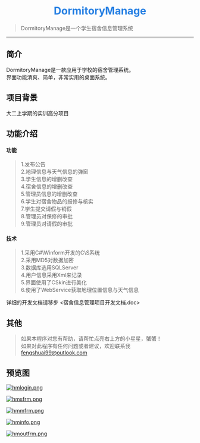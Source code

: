 <h1 align='center'><font color='#2780e3'>  DormitoryManage </font></h1>

> DormitoryManage是一个学生宿舍信息管理系统
------------------------------
## 简介
DormitoryManage是一款应用于学校的宿舍管理系统。  
界面功能清爽、简单，非常实用的桌面系统。  
## 项目背景
大二上学期的实训高分项目
## 功能介绍
#### 功能
> 1.发布公告  
> 2.地理信息与天气信息的弹窗  
> 3.学生信息的增删改查  
> 4.宿舍信息的增删改查  
> 5.管理员信息的增删改查  
> 6.学生对宿舍物品的报修与核实  
> 7.学生提交请假与销假  
> 8.管理员对保修的审批  
> 9.管理员对请假的审批
#### 技术
> 1.采用C#\Winform开发的C\S系统  
> 2.采用MD5对数据加密  
> 3.数据库选用SQLServer  
> 4.用户信息采用Xml来记录  
> 5.界面使用了CSkin进行美化  
> 6.使用了WebService获取地理位置信息与天气信息  

详细的开发文档请移步 <宿舍信息管理项目开发文档.doc>

## 其他
> 如果本程序对您有帮助，请帮忙点亮右上方的小星星，蟹蟹！  
> 如果对此程序有任何问题或者建议，欢迎联系我 <fengshuai99@outlook.com>
## 预览图

[![hmlogin.png](https://i.loli.net/2019/07/22/5d3514724add521150.png)](https://i.loli.net/2019/07/22/5d3514724add521150.png)

[![hmsfrm.png](https://i.loli.net/2019/07/22/5d3514c8a13c252960.png)](https://i.loli.net/2019/07/22/5d3514c8a13c252960.png)

[![hmmfrm.png](https://i.loli.net/2019/07/22/5d3514fda20c074107.png)](https://i.loli.net/2019/07/22/5d3514fda20c074107.png)

[![hminfo.png](https://i.loli.net/2019/07/22/5d351bcad217f40356.png)](https://i.loli.net/2019/07/22/5d351bcad217f40356.png)

[![hmoutfrm.png](https://i.loli.net/2019/07/22/5d351534db1f977256.png)](https://i.loli.net/2019/07/22/5d351534db1f977256.png)
